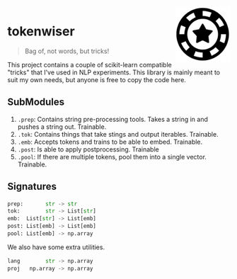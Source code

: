 <img src="token.png" width=125 height=125 align="right">

# tokenwiser

> Bag of, not words, but tricks!

This project contains a couple of scikit-learn compatible "tricks" that I've used in
NLP experiments. This library is mainly meant to suit my own needs, but anyone is free
to copy the code here. 

## SubModules

1. `.prep`: Contains string pre-processing tools. Takes a string in and pushes a string out. Trainable. 
2. `.tok`: Contains things that take stings and output iterables. Trainable.
3. `.emb`: Accepts tokens and trains to be able to embed. Trainable.
4. `.post`: Is able to apply postprocessing. Trainable
5. `.pool`: If there are multiple tokens, pool them into a single vector. Trainable. 

## Signatures 

```python
prep:       str -> str
tok:        str -> List[str]
emb:  List[str] -> List[emb]
post: List[emb] -> List[emb]
pool: List[emb] -> np.array
```

We also have some extra utilities.

```python
lang        str -> np.array
proj   np.array -> np.array
```
